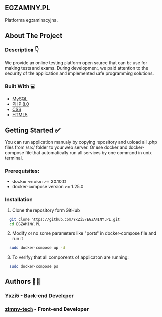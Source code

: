 ## EGZAMINY.PL
Platforma egzaminacyjna.

## About The Project

### Description 👇

We provide an online testing platform open source that can be use for making tests and exams. During development, we paid attention to the security of the application and implemented safe programming solutions.

### Built With 💻

- [MySQL](https://www.mysql.com/)
- [PHP 8.0](https://www.php.net/)
- [CSS](https://www.w3.org/)
- [HTML5](https://html.com/)

## Getting Started ✅

You can run application manualy by copying repository and upload all .php files from /src/ folder to your web server. Or use docker and docker-compose file that automatically run all services by one command in unix terminal.

### Prerequisites:

- docker version >= 20.10.12
- docker-compose version >= 1.25.0

### Installation

1. Clone the repository form GitHub

```sh
  git clone https://github.com/YxZi5/EGZAMINY.PL.git
  cd EGZAMINY.PL
```
2. Modify or no some parameters like "ports" in docker-compose file and run it

```sh
  sudo docker-compose up -d
```

3. To verifyy that all components of application are running:

```sh
  sudo docker-compose ps
```

## Authors 👨‍💻

### [Yxzi5](https://github.com/YxZi5) - Back-end Developer

### [zimny-tech](https://github.com/zimny-tech) - Front-end Developer
